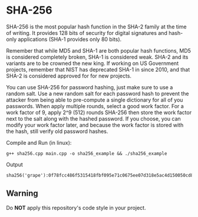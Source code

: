 # SHA-256

SHA-256 is the most popular hash function in the SHA-2 family at the time of writing. It provides 128 bits of security for digital signatures and hash-only applications (SHA-1 provides only 80 bits).

Remember that while MD5 and SHA-1 are both popular hash functions, MD5 is considered completely broken, SHA-1 is considered weak. SHA-2 and its variants are to be crowned the new king. If working on US Government projects, remember that NIST has deprecated SHA-1 in since 2010, and that SHA-2 is considered approved for for new projects.

You can use SHA-256 for password hashing, just make sure to use a random salt. Use a new random salt for each password hash to prevent the attacker from being able to pre-compute a single dictionary for all of you passwords. When apply multiple rounds, select a good work factor. For a work factor of 9, apply 2^9 (512) rounds SHA-256 then store the work factor next to the salt along with the hashed password. If you choose, you can modify your work factor later, and because the work factor is stored with the hash, still verify old password hashes.

Compile and Run (in linux):
```
g++ sha256.cpp main.cpp -o sha256_example && ./sha256_example
```
Output
```
sha256('grape'):0f78fcc486f5315418fbf095e71c0675ee07d318e5ac4d150050cd8e57966496
```

## Warning
Do **NOT** apply this repository's code style in your project.
